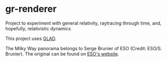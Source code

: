 # gr-renderer
Project to experiment with general relativity, raytracing through time, and, hopefully, relativistic dynamics

This project uses [GLAD](https://glad.dav1d.de).

The Milky Way panorama belongs to Serge Brunier of ESO (Credit: ESO/S. Brunier). The original can be found on [ESO's website](https://www.eso.org/public/images/eso0932a/).
